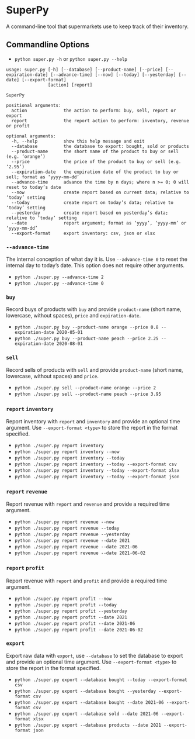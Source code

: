 # SuperPy

A command-line tool that supermarkets use to keep track of their inventory.

## Commandline Options

-   `python super.py -h` or `python super.py --help`

```
usage: super.py [-h] [--database] [--product-name] [--price] [--expiration-date] [--advance-time] [--now] [--today] [--yesterday] [--date] [--export-format]
                [action] [report]

SuperPy

positional arguments:
  action              the action to perform: buy, sell, report or export
  report              the report action to perform: inventory, revenue or profit

optional arguments:
  -h, --help          show this help message and exit
  --database          the database to export: bought, sold or products
  --product-name      the short name of the product to buy or sell (e.g. ‘orange’)
  --price             the price of the product to buy or sell (e.g. ‘2.95’)
  --expiration-date   the expiration date of the product to buy or sell; format as ‘yyyy-mm-dd’
  --advance-time      advance the time by n days; where n >= 0; 0 will reset to today’s date
  --now               create report based on current data; relative to ‘today’ setting
  --today             create report on today’s data; relative to ‘today’ setting
  --yesterday         create report based on yesterday’s data; relative to ‘today’ setting
  --date              report argument; format as ‘yyyy’, ‘yyyy-mm’ or ‘yyyy-mm-dd’
  --export-format     export inventory: csv, json or xlsx
```

### `--advance-time`

The internal conception of what day it is. Use `--advance-time 0` to reset the internal day to today’s date. This option does not require other arguments.

-   `python ./super.py --advance-time 2`
-   `python ./super.py --advance-time 0`

### `buy`

Record buys of products with `buy` and provide `product-name` (short name, lowercase, without spaces), `price` and `expiration-date`.

-   `python ./super.py buy --product-name orange --price 0.8 --expiration-date 2020-05-01`
-   `python ./super.py buy --product-name peach --price 2.25 --expiration-date 2020-08-01`

### `sell`

Record sells of products with `sell` and provide `product-name` (short name, lowercase, without spaces) and `price`.

-   `python ./super.py sell --product-name orange --price 2`
-   `python ./super.py sell --product-name peach --price 3.95`

### `report` `inventory`

Report inventory with `report` and `inventory` and provide an optional time argument.
Use `--export-format <type>` to store the report in the format specified.

-   `python ./super.py report inventory`
-   `python ./super.py report inventory --now`
-   `python ./super.py report inventory --today`
-   `python ./super.py report inventory --today --export-format csv`
-   `python ./super.py report inventory --today --export-format xlsx`
-   `python ./super.py report inventory --today --export-format json`

### `report` `revenue`

Report revenue with `report` and `revenue` and provide a required time argument.

-   `python ./super.py report revenue --now`
-   `python ./super.py report revenue --today`
-   `python ./super.py report revenue --yesterday`
-   `python ./super.py report revenue --date 2021`
-   `python ./super.py report revenue --date 2021-06`
-   `python ./super.py report revenue --date 2021-06-02`

### `report` `profit`

Report revenue with `report` and `profit` and provide a required time argument.

-   `python ./super.py report profit --now`
-   `python ./super.py report profit --today`
-   `python ./super.py report profit --yesterday`
-   `python ./super.py report profit --date 2021`
-   `python ./super.py report profit --date 2021-06`
-   `python ./super.py report profit --date 2021-06-02`

### `export`

Export raw data with `export`, use `--database` to set the database to export and provide an optional time argument.
Use `--export-format <type>` to store the report in the format specified.

-   `python ./super.py export --database bought --today --export-format csv`
-   `python ./super.py export --database bought --yesterday --export-format csv`
-   `python ./super.py export --database bought --date 2021-06 --export-format csv`
-   `python ./super.py export --database sold --date 2021-06 --export-format xlsx`
-   `python ./super.py export --database products --date 2021 --export-format json`
